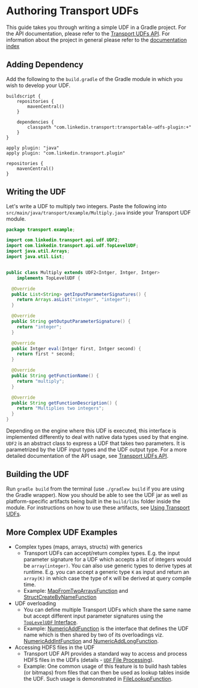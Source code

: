 # Authoring Transport UDFs

This guide takes you through writing a simple UDF in a Gradle project.
For the API documentation, please refer to the [Transport UDFs API](transport-udfs-api.md).
For information about the project in general please refer to the [documentation index](/README.md#documentation)

## Adding Dependency

Add the following to the `build.gradle` of the Gradle module in which you wish to develop your UDF.

```Gradle
buildscript {
    repositories {
        mavenCentral()
    }

    dependencies {
        classpath "com.linkedin.transport:transportable-udfs-plugin:+"
    }
}

apply plugin: "java"
apply plugin: "com.linkedin.transport.plugin"

repositories {
    mavenCentral()
}
```


## Writing the UDF

Let's write a UDF to multiply two integers. Paste the following into `src/main/java/transport/example/Multiply.java` inside your Transport UDF module.

```java
package transport.example;

import com.linkedin.transport.api.udf.UDF2;
import com.linkedin.transport.api.udf.TopLevelUDF;
import java.util.Arrays;
import java.util.List;


public class Multiply extends UDF2<Intger, Intger, Intger>
    implements TopLevelUDF {

  @Override
  public List<String> getInputParameterSignatures() {
    return Arrays.asList("integer", "integer");
  }

  @Override
  public String getOutputParameterSignature() {
    return "integer";
  }

  @Override
  public Intger eval(Intger first, Intger second) {
    return first * second;
  }

  @Override
  public String getFunctionName() {
    return "multiply";
  }

  @Override
  public String getFunctionDescription() {
    return "Multiplies two integers";
  }
}
```

Depending on the engine where this UDF is executed, this interface is implemented differently to deal with native data types used by that engine.
`UDF2` is an abstract class to express a UDF that takes two parameters.
It is parametrized by the UDF input types and the UDF output type.
For a more detailed documentation of the API usage, see [Transport UDFs API](transport-udfs-api.md).

## Building the UDF

Run `gradle build` from the terminal (use `./gradlew build` if you are using the Gradle wrapper).
Now you should be able to see the UDF jar as well as platform-specific artifacts being built in the `build/libs` folder inside the module.
For instructions on how to use these artifacts, see [Using Transport UDFs](using-transport-udfs.md).

## More Complex UDF Examples

- Complex types (maps, arrays, structs) with generics
    - Transport UDFs can accept/return complex types. E.g. the input parameter signature for a UDF which accepts a list of integers would be `array(integer)`. You can also use generic types to derive types at runtime. E.g. you can accept a generic type `K` as input and return an `array(K)` in which case the type of `K` will be derived at query compile time.
    - Example: [MapFromTwoArraysFunction](../transportable-udfs-examples/transportable-udfs-example-udfs/src/main/java/com/linkedin/transport/examples/MapFromTwoArraysFunction.java) and [StructCreateByNameFunction](../transportable-udfs-examples/transportable-udfs-example-udfs/src/main/java/com/linkedin/transport/examples/StructCreateByNameFunction.java)
- UDF overloading
    - You can define multiple Transport UDFs which share the same name but accept different input parameter signatures using the [`TopLevelUDF` Interface](transport-udfs-api.md#topleveludf-interface).
    - Example:  [NumericAddFunction](../transportable-udfs-examples/transportable-udfs-example-udfs/src/main/java/com/linkedin/transport/examples/NumericAddFunction.java) is the interface that defines the UDF name which is then shared by two of its overloadings viz. [NumericAddIntFunction](../transportable-udfs-examples/transportable-udfs-example-udfs/src/main/java/com/linkedin/transport/examples/NumericAddIntFunction.java) and  [NumericAddLongFunction](../transportable-udfs-examples/transportable-udfs-example-udfs/src/main/java/com/linkedin/transport/examples/NumericAddLongFunction.java).
- Accessing HDFS files in the UDF
    - Transport UDF API provides a standard way to access and process HDFS files in the UDFs (details - [`UDF` File Processing](transport-udfs-api.md#udf-file-processing)). 
    - Example: One common usage of this feature is to build hash tables (or bitmaps) from files that can then be used as lookup tables inside the UDF. Such usage is demonstrated in [FileLookupFunction](../transportable-udfs-examples/transportable-udfs-example-udfs/src/main/java/com/linkedin/transport/examples/FileLookupFunction.java).
